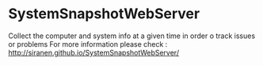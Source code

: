 # SystemSnapshotWebServer
Collect the computer and system info at a given time in order o track issues or problems
For more information please check : http://siranen.github.io/SystemSnapshotWebServer/
